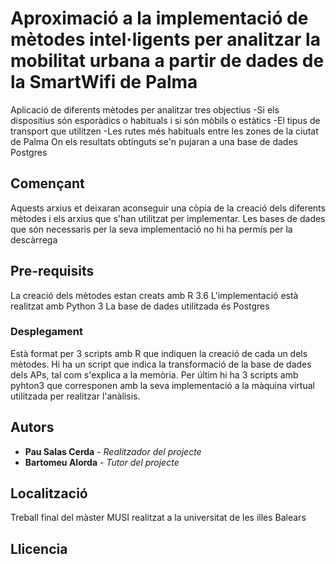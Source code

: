 # Aproximació a la implementació de mètodes intel·ligents per analitzar la mobilitat urbana a partir de dades de la SmartWifi de Palma
Aplicació de diferents mètodes per analitzar tres objectius
-Si els dispositius són esporàdics o habituals i si són mòbils o estàtics
-El tipus de transport que utilitzen
-Les rutes més habituals entre les zones de la ciutat de Palma
On els resultats obtinguts se'n pujaran a una base de dades Postgres

## Començant

Aquests arxius et deixaran aconseguir una còpia de la creació dels diferents mètodes i els arxius que s'han utilitzat per implementar.
Les bases de dades que són necessaris per la seva implementació no hi ha permís per la descàrrega

## Pre-requisits

La creació dels mètodes estan creats amb R 3.6
L'implementació està realitzat amb Python 3
La base de dades utilitzada és Postgres

### Desplegament

Està format per 3 scripts amb R que indiquen la creació de cada un dels mètodes.
Hi ha un script que indica la transformació de la base de dades dels APs, tal com s'explica a la memòria.
Per últim hi ha 3 scripts amb pyhton3 que corresponen amb la seva implementació a la màquina virtual utilitzada per realitzar l'anàlisis.

## Autors

* **Pau Salas Cerda** - *Realitzador del projecte*
* **Bartomeu Alorda** - *Tutor del projecte*

## Localització

Treball final del màster MUSI realitzat a la universitat de les illes Balears

## Llicencia
